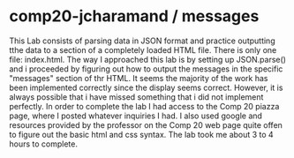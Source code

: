 # comp20-jcharamand / messages

This Lab consists of parsing data in JSON format and practice outputting tthe data to a section of a completely loaded HTML file. There is only one file: index.html. The way I approached this lab is by setting up JSON.parse() and i proceeded by figuring out how to output the messages in the specific "messages" section of thr HTML. It seems the majority of the work has been implemented correctly since the display seems correct. However, it is always possible that i have missed something that i did not implement perfectly. In order to complete the lab I had access to the Comp 20 piazza page, where I posted whatever inquiries I had. I also used google and resources provided by the professor on the Comp 20 web page quite offen to figure out the basic html and css syntax. The lab took me about 3 to 4 hours to complete.

